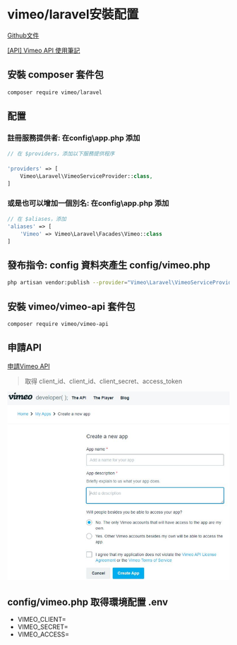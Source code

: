 # vimeo/laravel安裝配置

[Github文件](https://github.com/vimeo/laravel)

[\[API\] Vimeo API 使用筆記](https://pjchender.github.io/2018/05/30/api-vimeo-api-%E4%BD%BF%E7%94%A8%E7%AD%86%E8%A8%98/)

## 安裝 composer 套件包

```bash
composer require vimeo/laravel
```

## 配置

### **註冊服務提供者: 在config\app.php 添加**

```php
// 在 $providers，添加以下服務提供程序

'providers' => [
    Vimeo\Laravel\VimeoServiceProvider::class,
]
```

### 或是也可以增加一個別名: 在config\app.php  添加

```php
// 在 $aliases，添加
'aliases' => [
    'Vimeo' => Vimeo\Laravel\Facades\Vimeo::class
]
```

## 發布指令: config 資料夾產生 config/vimeo.php

```bash
php artisan vendor:publish --provider="Vimeo\Laravel\VimeoServiceProvider"
```

## 安裝 vimeo/vimeo-api 套件包

```bash
composer require vimeo/vimeo-api
```

## 申請API

[申請Vimeo API](https://developer.vimeo.com/)

> 取得 client\_id、client\_id、client\_secret、access\_token

![API&#x7533;&#x8ACB;](../../.gitbook/assets/vimeo_api.jpg)

## config/vimeo.php 取得環境配置 .env

* VIMEO\_CLIENT=
* VIMEO\_SECRET=
* VIMEO\_ACCESS=

